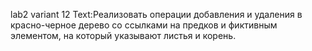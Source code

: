 lab2 variant 12 Text:Реализовать операции добавления и удаления в красно-черное дерево со ссылками
на предков и фиктивным элементом, на который указывают листья и корень.